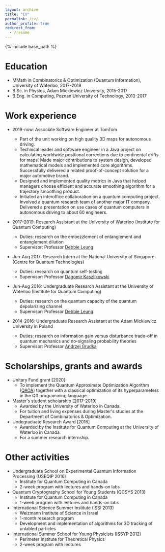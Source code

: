 ```yaml
---
layout: archive
title: "CV"
permalink: /cv/
author_profile: true
redirect_from:
  - /resume
---
```


{% include base_path %}

Education
======
* MMath in Combinatorics & Optimization (Quantum Information), University of Waterloo, 2017-2019
* B.Sc. in Physics, Adam Mickiewicz University, 2015-2017
* B.Eng. in Computing, Poznan University of Technology, 2013-2017


Work experience
======
* 2019-now: Associate Software Engineer at TomTom
  * Part of the unit working on high quality 3D maps for autonomous driving.
  * Technical leader and software engineer in a Java project on calculating worldwide positional corrections due to continental drifts for maps. Made major contributions to system design, developed mathematical models and implemented core algorithms. Successfully delivered a related proof-of-concept solution for a major automotive brand.
  * Designed and implemented quality metrics in Java that helped managers choose efficient and accurate smoothing algorithm for a trajectory smoothing product.
  * Initiated an interoffice collaboration on a quantum computing project. Involved a quantum research team of another major IT company. Delivered a presentation on use cases of quantum computers in autonomous driving to about 60 engineers.

* 2017-2019: Research Assistant at the University of Waterloo (Institute for Quantum Computing)
  * Duties: research on the embezzlement of entanglement and entanglement dilution
  * Supervisor: Professor [Debbie Leung](https://scholar.google.com/citations?user=U8igvVgAAAAJ&hl=en)
  
* Jun-Aug 2017: Research Intern at the National University of Singapore (Centre for Quantum Technologies)
  * Duties: research on quantum self-testing
  * Supervisor: Professor [Dagomir Kaszlikowski](https://scholar.google.com/citations?user=YcJsslsAAAAJ&hl=en)
  
* Jun-Aug 2016: Undergraduate Research Assistant at the University of Waterloo (Institute for Quantum Computing)
  * Duties: research on the quantum capacity of the quantum depolarizing channel
  * Supervisor: Professor [Debbie Leung](https://scholar.google.com/citations?user=U8igvVgAAAAJ&hl=en)
  
* 2014-2016: Undergraduate Research Assistant at the Adam Mickiewicz University in Poland
  * Duties: research on information gain versus disturbance trade-off in quantum mechanics and no-signaling probability theories
  * Supervisor: Professor [Andrzej Grudka](https://scholar.google.pl/citations?user=HTCLrPQAAAAJ&hl=pl)
  
Scholarships, grants and awards
======  
* Unitary Fund grant [2020]
  * To implement the Quantum Approximate Optimization Algorithm ([QAOA](https://arxiv.org/abs/1411.4028)) together with a classical optimization of its hyperparameters in the Q# programming language.
* Master's student scholarship [2017-2019]
  * Awarded by the University of Waterloo in Canada.
  * For tuition and living expenses during Master's studies at the  Department of Combinatorics & Optimization. 
* Undegraduate Research Award [2016]
  * Awarded by the Institute for Quantum Computing at the University of Waterloo in Canada.
  * For a summer research internship.
  
Other activities
====== 
* Undergraduate School on Experimental Quantum Information Processing (USEQIP 2016)
  * Institute for Quantum Computing in Canada
  * 2-week program with lectures and hands-on labs
* Quantum Cryptography School for Young Students (QCSYS 2013)
  * Institute for Quantum Computing in Canada
  * 1-week program with lectures and hands-on labs
* International Science Summer Institute (ISSI 2013)
  * Weizmann Institute of Science in Israel
  * 1-month research program
  * Development and implementation of algorithms for 3D tracking of unlabled particles
* International Summer School for Young Physicists (ISSYP 2012)
  * Perimeter Institute for Theoretical Physics
  * 2-week program with lectures
